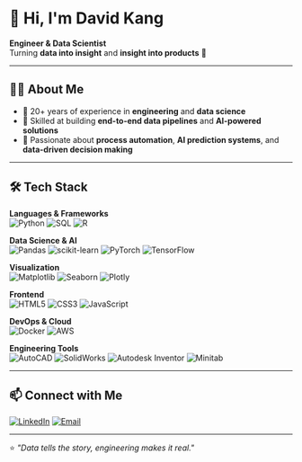 # 👋 Hi, I'm David Kang  
**Engineer & Data Scientist**  
Turning **data into insight** and **insight into products** 🚀

---

## 🧑‍💻 About Me
- 🔹 20+ years of experience in **engineering** and **data science**
- 🔹 Skilled at building **end-to-end data pipelines** and **AI-powered solutions**
- 🔹 Passionate about **process automation**, **AI prediction systems**, and **data-driven decision making**

---

## 🛠 Tech Stack

**Languages & Frameworks**  
![Python](https://img.shields.io/badge/Python-3776AB?style=flat&logo=python&logoColor=white)
![SQL](https://img.shields.io/badge/SQL-336791?style=flat&logo=postgresql&logoColor=white)
![R](https://img.shields.io/badge/R-276DC3?style=flat&logo=r&logoColor=white)

**Data Science & AI**  
![Pandas](https://img.shields.io/badge/Pandas-150458?style=flat&logo=pandas&logoColor=white)
![scikit-learn](https://img.shields.io/badge/scikit--learn-F7931E?style=flat&logo=scikit-learn&logoColor=white)
![PyTorch](https://img.shields.io/badge/PyTorch-EE4C2C?style=flat&logo=pytorch&logoColor=white)
![TensorFlow](https://img.shields.io/badge/TensorFlow-FF6F00?style=flat&logo=tensorflow&logoColor=white)

**Visualization**  
![Matplotlib](https://img.shields.io/badge/Matplotlib-005C97?style=flat&logo=plotly&logoColor=white)
![Seaborn](https://img.shields.io/badge/Seaborn-4C72B0?style=flat&logoColor=white)
![Plotly](https://img.shields.io/badge/Plotly-3F4F75?style=flat&logo=plotly&logoColor=white)

**Frontend**  
![HTML5](https://img.shields.io/badge/HTML5-E34F26?style=flat&logo=html5&logoColor=white)
![CSS3](https://img.shields.io/badge/CSS3-1572B6?style=flat&logo=css3&logoColor=white)
![JavaScript](https://img.shields.io/badge/JavaScript-F7DF1E?style=flat&logo=javascript&logoColor=black)

**DevOps & Cloud**  
![Docker](https://img.shields.io/badge/Docker-2496ED?style=flat&logo=docker&logoColor=white)
![AWS](https://img.shields.io/badge/AWS-232F3E?style=flat&logo=amazon-aws&logoColor=white)

**Engineering Tools**  
![AutoCAD](https://img.shields.io/badge/AutoCAD-E51050?style=flat&logo=autodesk&logoColor=white)
![SolidWorks](https://img.shields.io/badge/SolidWorks-FF0000?style=flat&logo=dassaultsystemes&logoColor=white)
![Autodesk Inventor](https://img.shields.io/badge/Inventor-FF9900?style=flat&logo=autodesk&logoColor=white)
![Minitab](https://img.shields.io/badge/Minitab-005B43?style=flat&logoColor=white)

---

## 📫 Connect with Me
[![LinkedIn](https://img.shields.io/badge/LinkedIn-blue?style=flat&logo=linkedin)](https://www.linkedin.com/in/david-kang628)
[![Email](https://img.shields.io/badge/Email-D14836?style=flat&logo=gmail&logoColor=white)](mailto:kbin1976@gmail.com)

---
⭐️ *"Data tells the story, engineering makes it real."*
